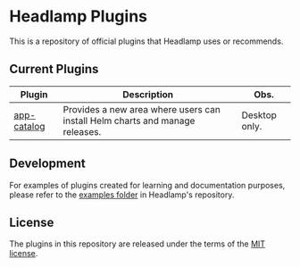 # Headlamp Plugins

This is a repository of official plugins that Headlamp uses or recommends.

## Current Plugins

Plugin                                                          | Description                                                                   | Obs.
------                                                          | -----------                                                                   | ----------
[app-catalog](./app-catalog)                                    | Provides a new area where users can install Helm charts and manage releases.  | Desktop only.

## Development

For examples of plugins created for learning and documentation purposes, please refer to the [examples folder](https://github.com/headlamp-k8s/headlamp/tree/main/plugins#plugins) in Headlamp's repository.

## License

The plugins in this repository are released under the terms of the [MIT license](./LICENSE).
